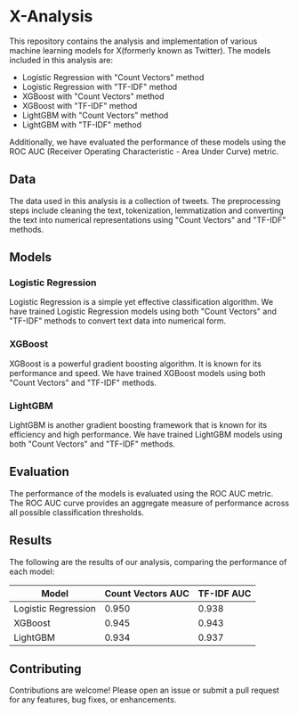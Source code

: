# X-Analysis

This repository contains the analysis and implementation of various machine learning models for X(formerly known as Twitter). The models included in this analysis are:

- Logistic Regression with "Count Vectors" method
- Logistic Regression with "TF-IDF" method
- XGBoost with "Count Vectors" method
- XGBoost with "TF-IDF" method
- LightGBM with "Count Vectors" method
- LightGBM with "TF-IDF" method

Additionally, we have evaluated the performance of these models using the ROC AUC (Receiver Operating Characteristic - Area Under Curve) metric.

## Data

The data used in this analysis is a collection of tweets. The preprocessing steps include cleaning the text, tokenization, lemmatization and converting the text into numerical representations using "Count Vectors" and "TF-IDF" methods.

## Models

### Logistic Regression

Logistic Regression is a simple yet effective classification algorithm. We have trained Logistic Regression models using both "Count Vectors" and "TF-IDF" methods to convert text data into numerical form.

### XGBoost

XGBoost is a powerful gradient boosting algorithm. It is known for its performance and speed. We have trained XGBoost models using both "Count Vectors" and "TF-IDF" methods.

### LightGBM

LightGBM is another gradient boosting framework that is known for its efficiency and high performance. We have trained LightGBM models using both "Count Vectors" and "TF-IDF" methods.

## Evaluation

The performance of the models is evaluated using the ROC AUC metric. The ROC AUC curve provides an aggregate measure of performance across all possible classification thresholds. 

## Results

The following are the results of our analysis, comparing the performance of each model:

| Model                           | Count Vectors AUC | TF-IDF AUC |
|---------------------------------|-------------------|------------|
| Logistic Regression             | 0.950             | 0.938      |
| XGBoost                         | 0.945             | 0.943      |
| LightGBM                        | 0.934             | 0.937      |

## Contributing

Contributions are welcome! Please open an issue or submit a pull request for any features, bug fixes, or enhancements.
